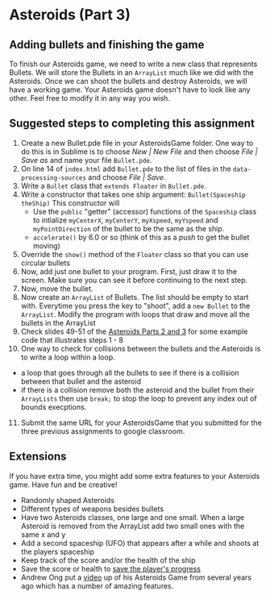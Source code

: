 Asteroids (Part 3) 
==================
Adding bullets and finishing the game
-------------------------------------
To finish our Asteroids game, we need to write a new class that represents Bullets. We will store the Bullets in an `ArrayList` much like we did with the Asteroids. Once we can shoot the bullets and destroy Asteroids, we will have a working game. Your Asteroids game doesn't have to look like any other. Feel free to modify it in any way you wish.

Suggested steps to completing this assignment
---------------------------------------------

1. Create a new Bullet.pde file in your AsteroidsGame folder. One way to do this is in Sublime is to choose *New | New File* and
then choose *File | Save as* and name your file `Bullet.pde`.
2. On line 14 of `index.html` add `Bullet.pde` to the list of files in the `data-processing-sources` and choose *File | Save*.
3. Write a `Bullet` class that `extends Floater` in `Bullet.pde`. 
4. Write a constructor that takes one ship argument: `Bullet(Spaceship theShip)` This constructor will 
   - Use the `public` "getter" (accessor) functions of the `Spaceship` class to intialize `myCenterX`, `myCenterY`, `myXspeed`, `myYspeed` and `myPointDirection` of the bullet to be the same as the ship.
   - `accelerate()` by 6.0 or so (think of this as a *push* to get the bullet moving)
5. Override the `show()` method of the `Floater` class so that you can use circular bullets
6. Now, add just one bullet to your program. First, just draw it to the screen. Make sure you can see it before continuing to the next step.
7. Now, move the bullet.
8. Now create an `ArrayList` of Bullets. The list should be empty to start with. Everytime you press the key to "shoot", add a `new Bullet` to the `ArrayList`. Modify the program with loops that draw and move all the bullets in the ArrayList
9. Check slides 49-51 of the [Asteroids Parts 2 and 3](https://docs.google.com/presentation/d/18BHIU7ZbeqyV_DKzNzGpg_vm4Oki63K7ZYkOlyPaQE8/edit?usp=sharing) for some example code that illustrates steps 1 - 8
10. One way to check for collisions between the bullets and the Asteroids is to write a loop within a loop. 
   - a loop that goes through all the bullets to see if there is a collision between that bullet and the asteroid
   - if there is a collision remove both the asteroid and the bullet from their `ArrayLists` then use `break;` to stop the loop to prevent any index out of bounds execptions.


11. Submit the same URL for your AsteroidsGame that you submitted for the three previous assignments to google classroom.

Extensions
----------
If you have extra time, you might add some extra features to your Asteroids game. Have fun and be creative!
* Randomly shaped Asteroids
* Different types of weapons besides bullets
* Have two Asteroids classes, one large and one small. When a large Asteroid is removed from the ArrayList add two small ones with the same x and y
* Add a second spaceship (UFO) that appears after a while and shoots at the players spaceship
* Keep track of the score and/or the health of the ship
* Save the score or health to [save the player's progress](https://github.com/APCSLowell/SaveProgress#how-to-save-progress)
* Andrew Ong put a [video](https://www.youtube.com/watch?v=qiRtD9vJ2K8) up of his Asteroids Game from several years ago which has a number of amazing features.
 
